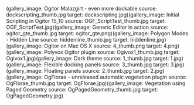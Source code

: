 <!--
Title: Gallery
Description: Screenshots of Ogitor SceneBuilder in action.
Keywords: ogitor, scenebuilder, gallery, screenshots
ogimage:
Date: 2013/01/01 03:43:00
Updated: 2014/01/26 03:23
Template: gallery
-->
(gallery_image: Ogitor Malazgirt - even more dockable source: dockscripting_thumb.jpg target: dockscripting.jpg)(gallery_image: Initial Scripting in Ogitor 15_10 source: OGF_ScriptTest_thumb.jpg target: OGF_ScriptTest.jpg)(gallery_image: Generic Editor in action source: ogitor_gte_thumb.jpg target: ogitor_gte.png)(gallery_image: Polygon Modes - Hidden Line source: hiddenline_thumb.jpg target: hiddenline.jpg)(gallery_image: Ogitor on Mac OS X source: 4_thumb.png target: 4.png)(gallery_image: Polyvox Ogitor plugin source: Ogivox1_thumb.jpg target: Ogivox1.jpg)(gallery_image: Dark theme source: 1_thumb.jpg target: 1.jpg)(gallery_image: Flexible docking panels source: 3_thumb.jpg target: 3.jpg)(gallery_image: Floating panels source: 2_thumb.jpg target: 2.jpg)(gallery_image: OgFlorae - unreleased automatic vegetation plugin source: OgFlorae_thumb.jpg target: OgFlorae.jpg)(gallery_image: Vegetation using Paged Geometry source: OgPagedGeometry_thumb.jpg target: OgPagedGeometry.jpg)